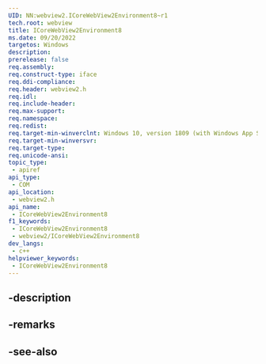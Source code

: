 ```yaml
---
UID: NN:webview2.ICoreWebView2Environment8~r1
tech.root: webview
title: ICoreWebView2Environment8
ms.date: 09/20/2022
targetos: Windows
description: 
prerelease: false
req.assembly: 
req.construct-type: iface
req.ddi-compliance: 
req.header: webview2.h
req.idl: 
req.include-header: 
req.max-support: 
req.namespace: 
req.redist: 
req.target-min-winverclnt: Windows 10, version 1809 (with Windows App SDK 1.1 or later)
req.target-min-winversvr: 
req.target-type: 
req.unicode-ansi: 
topic_type:
 - apiref
api_type:
 - COM
api_location:
 - webview2.h
api_name:
 - ICoreWebView2Environment8
f1_keywords:
 - ICoreWebView2Environment8
 - webview2/ICoreWebView2Environment8
dev_langs:
 - c++
helpviewer_keywords:
 - ICoreWebView2Environment8
---
```


## -description

## -remarks

## -see-also

